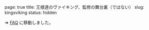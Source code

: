 <!-- prettier-ignore -->
page: true
title: 王様達のヴァイキング、監修の舞台裏（ではない）
slug: kingsviking
status: hidden

=> <a href="/faq/#kingsviking">FAQ</a> に移動しました。
